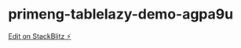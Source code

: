# primeng-tablelazy-demo-agpa9u

[Edit on StackBlitz ⚡️](https://stackblitz.com/edit/primeng-tablelazy-demo-agpa9u)